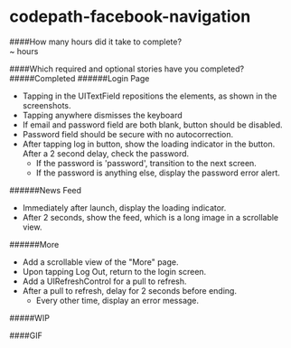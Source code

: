 codepath-facebook-navigation
============================

####How many hours did it take to complete?  
~ hours  


####Which required and optional stories have you completed?  
#####Completed
######Login Page
- Tapping in the UITextField repositions the elements, as shown in the screenshots.
- Tapping anywhere dismisses the keyboard
- If email and password field are both blank, button should be disabled.
- Password field should be secure with no autocorrection.
- After tapping log in button, show the loading indicator in the button. After a 2 second delay, check the password.
	- If the password is 'password', transition to the next screen.
	- If the password is anything else, display the password error alert.

######News Feed
- Immediately after launch, display the loading indicator.
- After 2 seconds, show the feed, which is a long image in a scrollable view.

######More
- Add a scrollable view of the "More" page. 
- Upon tapping Log Out, return to the login screen.
- Add a UIRefreshControl for a pull to refresh.
- After a pull to refresh, delay for 2 seconds before ending.
	- Every other time, display an error message.

#####WIP
 

####GIF
